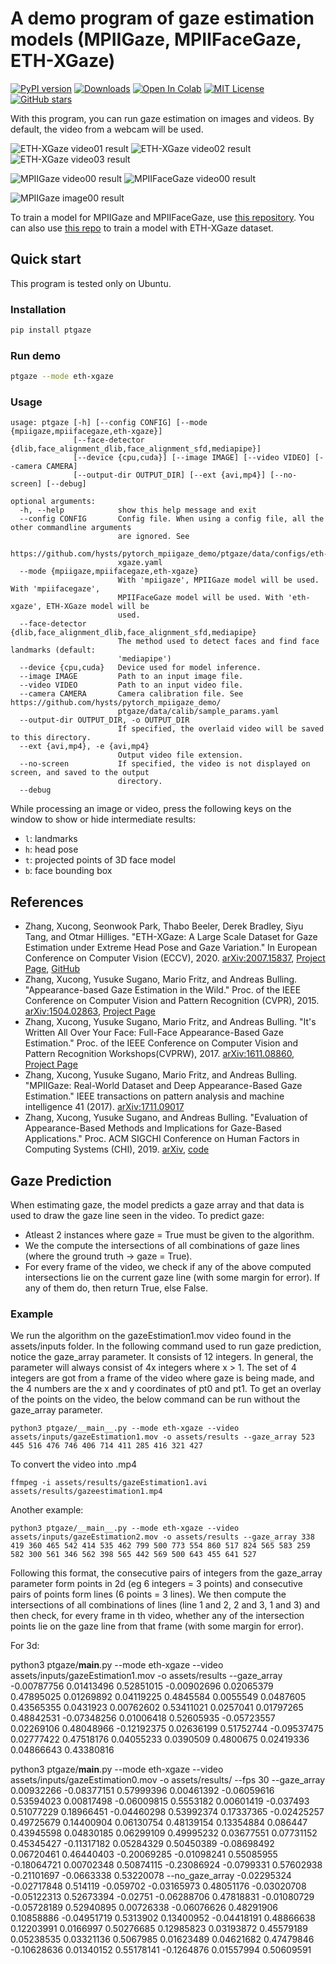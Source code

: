 # A demo program of gaze estimation models (MPIIGaze, MPIIFaceGaze, ETH-XGaze)

[![PyPI version](https://badge.fury.io/py/ptgaze.svg)](https://pypi.org/project/ptgaze/)
[![Downloads](https://pepy.tech/badge/ptgaze)](https://pepy.tech/project/ptgaze)
[![Open In Colab](https://colab.research.google.com/assets/colab-badge.svg)](https://colab.research.google.com/github/hysts/pytorch_mpiigaze_demo/blob/master/demo.ipynb)
[![MIT License](https://img.shields.io/badge/license-MIT-green)](https://opensource.org/licenses/MIT)
[![GitHub stars](https://img.shields.io/github/stars/hysts/pytorch_mpiigaze_demo.svg?style=flat-square&logo=github&label=Stars&logoColor=white)](https://github.com/hysts/pytorch_mpiigaze_demo)

With this program, you can run gaze estimation on images and videos.
By default, the video from a webcam will be used.

![ETH-XGaze video01 result](https://raw.githubusercontent.com/hysts/pytorch_mpiigaze_demo/master/assets/results/eth-xgaze_video01.gif)
![ETH-XGaze video02 result](https://raw.githubusercontent.com/hysts/pytorch_mpiigaze_demo/master/assets/results/eth-xgaze_video02.gif)
![ETH-XGaze video03 result](https://raw.githubusercontent.com/hysts/pytorch_mpiigaze_demo/master/assets/results/eth-xgaze_video03.gif)

![MPIIGaze video00 result](https://raw.githubusercontent.com/hysts/pytorch_mpiigaze_demo/master/assets/results/mpiigaze_video00.gif)
![MPIIFaceGaze video00 result](https://raw.githubusercontent.com/hysts/pytorch_mpiigaze_demo/master/assets/results/mpiifacegaze_video00.gif)

![MPIIGaze image00 result](https://raw.githubusercontent.com/hysts/pytorch_mpiigaze_demo/master/assets/results/mpiigaze_image00.jpg)

To train a model for MPIIGaze and MPIIFaceGaze,
use [this repository](https://github.com/hysts/pytorch_mpiigaze).
You can also use [this repo](https://github.com/hysts/pl_gaze_estimation)
to train a model with ETH-XGaze dataset.

## Quick start

This program is tested only on Ubuntu.

### Installation

```bash
pip install ptgaze
```


### Run demo

```bash
ptgaze --mode eth-xgaze
```


### Usage


```
usage: ptgaze [-h] [--config CONFIG] [--mode {mpiigaze,mpiifacegaze,eth-xgaze}]
              [--face-detector {dlib,face_alignment_dlib,face_alignment_sfd,mediapipe}]
              [--device {cpu,cuda}] [--image IMAGE] [--video VIDEO] [--camera CAMERA]
              [--output-dir OUTPUT_DIR] [--ext {avi,mp4}] [--no-screen] [--debug]

optional arguments:
  -h, --help            show this help message and exit
  --config CONFIG       Config file. When using a config file, all the other commandline arguments
                        are ignored. See
                        https://github.com/hysts/pytorch_mpiigaze_demo/ptgaze/data/configs/eth-
                        xgaze.yaml
  --mode {mpiigaze,mpiifacegaze,eth-xgaze}
                        With 'mpiigaze', MPIIGaze model will be used. With 'mpiifacegaze',
                        MPIIFaceGaze model will be used. With 'eth-xgaze', ETH-XGaze model will be
                        used.
  --face-detector {dlib,face_alignment_dlib,face_alignment_sfd,mediapipe}
                        The method used to detect faces and find face landmarks (default:
                        'mediapipe')
  --device {cpu,cuda}   Device used for model inference.
  --image IMAGE         Path to an input image file.
  --video VIDEO         Path to an input video file.
  --camera CAMERA       Camera calibration file. See https://github.com/hysts/pytorch_mpiigaze_demo/
                        ptgaze/data/calib/sample_params.yaml
  --output-dir OUTPUT_DIR, -o OUTPUT_DIR
                        If specified, the overlaid video will be saved to this directory.
  --ext {avi,mp4}, -e {avi,mp4}
                        Output video file extension.
  --no-screen           If specified, the video is not displayed on screen, and saved to the output
                        directory.
  --debug
```

While processing an image or video, press the following keys on the window
to show or hide intermediate results:

- `l`: landmarks
- `h`: head pose
- `t`: projected points of 3D face model
- `b`: face bounding box


## References

- Zhang, Xucong, Seonwook Park, Thabo Beeler, Derek Bradley, Siyu Tang, and Otmar Hilliges. "ETH-XGaze: A Large Scale Dataset for Gaze Estimation under Extreme Head Pose and Gaze Variation." In European Conference on Computer Vision (ECCV), 2020. [arXiv:2007.15837](https://arxiv.org/abs/2007.15837), [Project Page](https://ait.ethz.ch/projects/2020/ETH-XGaze/), [GitHub](https://github.com/xucong-zhang/ETH-XGaze)
- Zhang, Xucong, Yusuke Sugano, Mario Fritz, and Andreas Bulling. "Appearance-based Gaze Estimation in the Wild." Proc. of the IEEE Conference on Computer Vision and Pattern Recognition (CVPR), 2015. [arXiv:1504.02863](https://arxiv.org/abs/1504.02863), [Project Page](https://www.mpi-inf.mpg.de/departments/computer-vision-and-multimodal-computing/research/gaze-based-human-computer-interaction/appearance-based-gaze-estimation-in-the-wild/)
- Zhang, Xucong, Yusuke Sugano, Mario Fritz, and Andreas Bulling. "It's Written All Over Your Face: Full-Face Appearance-Based Gaze Estimation." Proc. of the IEEE Conference on Computer Vision and Pattern Recognition Workshops(CVPRW), 2017. [arXiv:1611.08860](https://arxiv.org/abs/1611.08860), [Project Page](https://www.mpi-inf.mpg.de/departments/computer-vision-and-machine-learning/research/gaze-based-human-computer-interaction/its-written-all-over-your-face-full-face-appearance-based-gaze-estimation/)
- Zhang, Xucong, Yusuke Sugano, Mario Fritz, and Andreas Bulling. "MPIIGaze: Real-World Dataset and Deep Appearance-Based Gaze Estimation." IEEE transactions on pattern analysis and machine intelligence 41 (2017). [arXiv:1711.09017](https://arxiv.org/abs/1711.09017)
- Zhang, Xucong, Yusuke Sugano, and Andreas Bulling. "Evaluation of Appearance-Based Methods and Implications for Gaze-Based Applications." Proc. ACM SIGCHI Conference on Human Factors in Computing Systems (CHI), 2019. [arXiv](https://arxiv.org/abs/1901.10906), [code](https://git.hcics.simtech.uni-stuttgart.de/public-projects/opengaze)


## Gaze Prediction

When estimating gaze, the model predicts a gaze array and that data is used to draw the gaze line seen in the video.
To predict gaze:
- Atleast 2 instances where gaze = True must be given to the algorithm. 
- We the compute the intersections of all combinations of gaze lines (where the ground truth -> gaze = True).
- For every frame of the video, we check if any of the above computed intersections lie on the current gaze line (with some margin for error). If any of them do, then return True, else False.

### Example
We run the algorithm on the gazeEstimation1.mov video found in the assets/inputs folder. In the following command used to run gaze prediction, notice the gaze_array parameter. It consists of 12 integers. In general, the parameter will always consist of 4x integers where x > 1. The set of 4 integers are got from a frame of the video where gaze is being made, and the 4 numbers are the x and y coordinates of pt0 and pt1. To get an overlay of the points on the video, the below command can be run without the gaze_array parameter.
```
python3 ptgaze/__main__.py --mode eth-xgaze --video assets/inputs/gazeEstimation1.mov -o assets/results --gaze_array 523 445 516 476 746 406 714 411 285 416 321 427
```
To convert the video into .mp4 
```
ffmpeg -i assets/results/gazeEstimation1.avi assets/results/gazeestimation1.mp4
```

Another example:
```
python3 ptgaze/__main__.py --mode eth-xgaze --video assets/inputs/gazeEstimation2.mov -o assets/results --gaze_array 338 419 360 465 542 414 535 462 799 500 773 554 860 517 824 565 583 259 582 300 561 346 562 398 565 442 569 500 643 455 641 527
```


Following this format, the consecutive pairs of integers from the gaze_array parameter form points in 2d (eg 6 integers = 3 points) and consecutive pairs of points form lines (6 points = 3 lines). We then compute the intersections of all combinations of lines (line 1 and 2, 2 and 3, 1 and 3) and then check, for every frame in th video, whether any of the intersection points lie on the gaze line from that frame (with some margin for error). 


For 3d:

python3 ptgaze/__main__.py --mode eth-xgaze --video assets/inputs/gazeEstimation1.mov -o assets/results --gaze_array -0.00787756  0.01413496  0.52851015 -0.00902696  0.02065379  0.47895025 0.01269892 0.04119225 0.4845584 0.0055549  0.0487605  0.43565355 0.0431923  0.00762602 0.53411021 0.0257041  0.01797265 0.48842531 -0.07348256  0.01006418  0.52605935 -0.05723557  0.02269106  0.48048966 -0.12192375  0.02636199  0.51752744 -0.09537475  0.02777422  0.47518176 0.04055233 0.0390509  0.4800675 0.02419336 0.04866643 0.43380816


python3 ptgaze/__main__.py --mode eth-xgaze --video assets/inputs/gazeEstimation0.mov -o assets/results/ --fps 30 --gaze_array 0.00932266 -0.08377151  0.57999396 0.00461392 -0.06059616  0.53594023 0.00817498 -0.06009815  0.5553182 0.00601419 -0.037493    0.51077229 0.18966451 -0.04460298  0.53992374 0.17337365 -0.02425257  0.49725679 0.14400904 0.06130754 0.48139154 0.13354884 0.086447   0.43945598 0.04830185 0.06299109 0.49995232 0.03677551 0.07731152 0.45345427 -0.11317182  0.05284329  0.50450389 -0.08698492  0.06720461  0.46440403 -0.20069285 -0.01098241  0.55085955 -0.18064721  0.00702348  0.50874115 -0.23086924 -0.0799331   0.57602938 -0.21101697 -0.0663338   0.53220078  --no_gaze_array -0.02295324 -0.02717848  0.514119 -0.059702 -0.03165973 0.48051176 -0.03020708 -0.05122313  0.52673394 -0.02751 -0.06288706  0.47818831 -0.01080729 -0.05728189  0.52940895 0.00726338 -0.06076626  0.48291906 0.10858886 -0.04951719  0.5313902 0.13400952 -0.04418191  0.48866638 0.12203991 0.0166997  0.50276685 0.12985823 0.03193872 0.45579189 0.05238535 0.03321136 0.5067985 0.01623489 0.04621682 0.47479846 -0.10628636  0.01340152  0.55178141 -0.1264876   0.01557994  0.50609591 